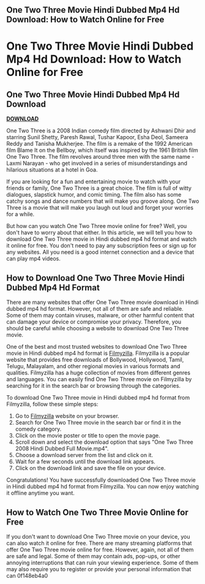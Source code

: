 ## One Two Three Movie Hindi Dubbed Mp4 Hd Download: How to Watch Online for Free

  
# One Two Three Movie Hindi Dubbed Mp4 Hd Download: How to Watch Online for Free
 
<meta name="description" content="One Two Three Movie Hindi Dubbed Mp4 Hd Download: Learn how to watch this hilarious comedy film online for free in high quality.">
 
## One Two Three Movie Hindi Dubbed Mp4 Hd Download


[**DOWNLOAD**](https://www.google.com/url?q=https%3A%2F%2Furluss.com%2F2tKeJd&sa=D&sntz=1&usg=AOvVaw09YrFaTiuV5MIrYIzHqPIS)

 
One Two Three is a 2008 Indian comedy film directed by Ashwani Dhir and starring Sunil Shetty, Paresh Rawal, Tushar Kapoor, Esha Deol, Sameera Reddy and Tanisha Mukherjee. The film is a remake of the 1992 American film Blame It on the Bellboy, which itself was inspired by the 1961 British film One Two Three. The film revolves around three men with the same name - Laxmi Narayan - who get involved in a series of misunderstandings and hilarious situations at a hotel in Goa.
 
If you are looking for a fun and entertaining movie to watch with your friends or family, One Two Three is a great choice. The film is full of witty dialogues, slapstick humor, and comic timing. The film also has some catchy songs and dance numbers that will make you groove along. One Two Three is a movie that will make you laugh out loud and forget your worries for a while.
 
But how can you watch One Two Three movie online for free? Well, you don't have to worry about that either. In this article, we will tell you how to download One Two Three movie in Hindi dubbed mp4 hd format and watch it online for free. You don't need to pay any subscription fees or sign up for any websites. All you need is a good internet connection and a device that can play mp4 videos.
 
## How to Download One Two Three Movie Hindi Dubbed Mp4 Hd Format
 
There are many websites that offer One Two Three movie download in Hindi dubbed mp4 hd format. However, not all of them are safe and reliable. Some of them may contain viruses, malware, or other harmful content that can damage your device or compromise your privacy. Therefore, you should be careful while choosing a website to download One Two Three movie.
 
One of the best and most trusted websites to download One Two Three movie in Hindi dubbed mp4 hd format is [Filmyzilla](https://www.filmyzilla.com/). Filmyzilla is a popular website that provides free downloads of Bollywood, Hollywood, Tamil, Telugu, Malayalam, and other regional movies in various formats and qualities. Filmyzilla has a huge collection of movies from different genres and languages. You can easily find One Two Three movie on Filmyzilla by searching for it in the search bar or browsing through the categories.
 
To download One Two Three movie in Hindi dubbed mp4 hd format from Filmyzilla, follow these simple steps:
 
1. Go to [Filmyzilla](https://www.filmyzilla.com/) website on your browser.
2. Search for One Two Three movie in the search bar or find it in the comedy category.
3. Click on the movie poster or title to open the movie page.
4. Scroll down and select the download option that says "One Two Three 2008 Hindi Dubbed Full Movie.mp4".
5. Choose a download server from the list and click on it.
6. Wait for a few seconds until the download link appears.
7. Click on the download link and save the file on your device.

Congratulations! You have successfully downloaded One Two Three movie in Hindi dubbed mp4 hd format from Filmyzilla. You can now enjoy watching it offline anytime you want.
 
## How to Watch One Two Three Movie Online for Free
 
If you don't want to download One Two Three movie on your device, you can also watch it online for free. There are many streaming platforms that offer One Two Three movie online for free. However, again, not all of them are safe and legal. Some of them may contain ads, pop-ups, or other annoying interruptions that can ruin your viewing experience. Some of them may also require you to register or provide your personal information that can
 0f148eb4a0
